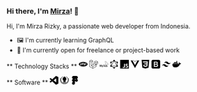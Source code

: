 ### Hi there, I'm [Mirza](https://mirzarizky.me)! 👋

Hi, I'm Mirza Rizky, a passionate web developer from Indonesia.
- 🖼 I'm currently learning GraphQL
- 🤝 I'm currently open for freelance or project-based work

** Technology Stacks **
<code><img height="20" src="docs/assets/php.svg"></code>
<code><img height="20" src="docs/assets/laravel.svg"></code>
<code><img height="20" src="docs/assets/mysql.svg"></code>
<code><img height="20" src="docs/assets/graphql.svg"></code>
<code><img height="20" src="docs/assets/javascript.svg"></code>
<code><img height="20" src="docs/assets/vue-dot-js.svg"></code>
<code><img height="20" src="docs/assets/css3.svg"></code>
<code><img height="20" src="docs/assets/bootstrap.svg"></code>
<code><img height="20" src="docs/assets/tailwindcss.svg"></code>
<code><img height="20" src="docs/assets/docker.svg"></code>

** Software **
<code><img height="20" src="docs/assets/visualstudiocode.svg"></code>
<code><img height="20" src="docs/assets/gitkraken.svg"></code>
<code><img height="20" src="docs/assets/figma.svg"></code>

